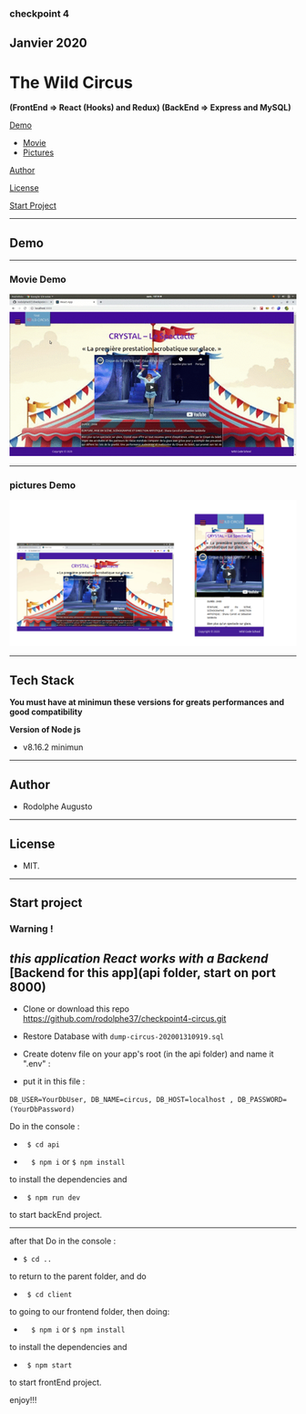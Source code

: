 ### checkpoint 4 

## Janvier 2020

# The Wild Circus 

**(FrontEnd => React (Hooks) and Redux) (BackEnd => Express and MySQL)**



[Demo](#demo)

-  [Movie](#movie-demo)
-  [Pictures](#pictures-demo)




[Author](#author)

[License](#license)

[Start Project](#Start-project)

---
## Demo
---
### Movie Demo

![!Demogif](demo.gif)

---
### pictures Demo

![!Demopng](accueil.png)


---
 

## Tech Stack

 **You must have at minimun these versions for greats performances and good compatibility**

 **Version of Node js**
-    v8.16.2 minimun

---  

## Author 

- Rodolphe Augusto 

--- 

## License  

- MIT.

---

## Start project

### Warning ! 
***this application React works with a Backend***
[Backend for this app](api folder,  start on port 8000)
---

- Clone or download this repo https://github.com/rodolphe37/checkpoint4-circus.git

- Restore Database with ``` dump-circus-202001310919.sql ```


- Create dotenv file  on your app's root (in the api folder) and name it ".env" : 
- put it in this file :
  
``` DB_USER=YourDbUser, DB_NAME=circus, DB_HOST=localhost , DB_PASSWORD=(YourDbPassword) ```
 

 Do in the console :
 
-  ``` $ cd api```

-  ```  $ npm i``` or ``` $ npm install ```

to install the dependencies and

-  ``` $ npm run dev```

to start backEnd project.

--- 

 after that Do in the console :

-  ``` $ cd .. ``` 

to return to the parent folder, and do

-  ``` $ cd client```

to going to our frontend folder, then doing:

-  ```  $ npm i``` or ``` $ npm install ```

to install the dependencies and

-  ``` $ npm start```

to start  frontEnd project.

  

enjoy!!!
